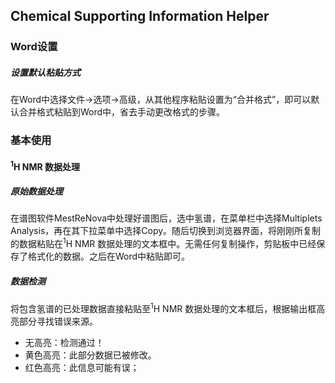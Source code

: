 ## Chemical Supporting Information Helper

### Word设置

##### 设置默认粘贴方式

在Word中选择文件→选项→高级，从其他程序粘贴设置为“合并格式”，即可以默认合并格式粘贴到Word中，省去手动更改格式的步骤。

### 基本使用

#### <sup>1</sup>H NMR 数据处理

##### 原始数据处理

在谱图软件MestReNova中处理好谱图后，选中氢谱，在菜单栏中选择Multiplets Analysis，再在其下拉菜单中选择Copy。随后切换到浏览器界面，将刚刚所复制的数据粘贴在<sup>1</sup>H NMR 数据处理的文本框中。无需任何复制操作，剪贴板中已经保存了格式化的数据。之后在Word中粘贴即可。

##### 数据检测

将包含氢谱的已处理数据直接粘贴至<sup>1</sup>H NMR 数据处理的文本框后，根据输出框高亮部分寻找错误来源。
+ 无高亮：检测通过！
+ 黄色高亮：此部分数据已被修改。
+ 红色高亮：此信息可能有误；

